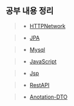 ## 공부 내용 정리
> + [HTTPNetwork](https://github.com/hgs-study/HTTPNetwork/blob/main/HttpNetwork.md)

> + [JPA](https://github.com/hgs-study/DailyStudy/blob/main/JPA.md)

> + [Mysql](https://github.com/hgs-study/DailyStudy/blob/main/Mysql.md)

> + [JavaScript](https://github.com/hgs-study/DailyStudy/blob/main/JavaScript.md)

> + [Jsp](https://github.com/hgs-study/DailyStudy/blob/main/Jsp.md)

> + [RestAPI](https://github.com/hgs-study/DailyStudy/blob/main/RestAPI.md)

> + [Anotation-DTO](https://github.com/hgs-study/DailyStudy/blob/main/Anotation-DTO.md)
